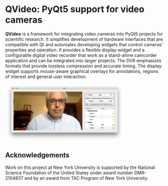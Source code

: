 # **QVideo:** PyQt5 support for video cameras

**QVideo** is a framework for integrating
video cameras into PyQt5 projects for scientific research.
It simplifies development of hardware interfaces 
that are compatible with Qt and automates developing
widgets that control cameras' properties and operation.
It provides a flexible display widget
and a configurable digital video recorder that work as
a stand-alone camcorder application and can be
integrated into larger projects.
The DVR emphasizes formats that provide lossless compression
and accurate timing.
The display widget supports mouse-aware graphical overlays for
annotations, regions of interest and general user interaction.

<img src="docs/dvrdemo.png" width="75%" alt="Interface demo">

## Acknowledgements
Work on this project at New York University is supported by
the National Science Foundation of the United States under
award number DMR-2104837 and by an award from TAC Program of
New York University.
